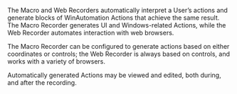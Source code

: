 The Macro and Web Recorders automatically interpret a User’s actions and generate blocks of WinAutomation Actions that achieve the same result. The Macro Recorder generates UI and Windows-related Actions, while the Web Recorder automates interaction with web browsers.

The Macro Recorder can be configured to generate actions based on either coordinates or controls; the Web Recorder is always based on controls, and works with a variety of browsers.

Automatically generated Actions may be viewed and edited, both during, and after the recording.
